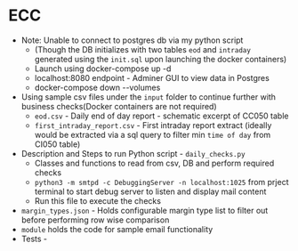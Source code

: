 # ECC

* Note: Unable to connect to postgres db via my python script 
  * (Though the DB initializes with two tables `eod` and `intraday` generated using the `init.sql` upon launching the docker containers)
  * Launch using docker-compose up -d
  * localhost:8080 endpoint - Adminer GUI to view data in Postgres
  * docker-compose down --volumes
* Using sample csv files under the `input` folder to continue further with business checks(Docker containers are not required)
  * `eod.csv` - Daily end of day report - schematic excerpt of CC050 table
  * `first_intraday_report.csv` - First intraday report extract (ideally would be extracted via a sql query to filter min `time of day` from CI050 table)
* Description and Steps to run Python script - `daily_checks.py`
  * Classes and functions to read from csv, DB and perform required checks
  * `python3 -m smtpd -c DebuggingServer -n localhost:1025` from prject terminal to start debug server to listen and display mail content
  * Run this file to execute the checks
* `margin_types.json` - Holds configurable margin type list to filter out before performing row wise comparison
* `module` holds the code for sample email functionality
* Tests - 
